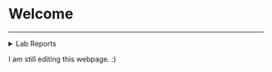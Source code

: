 # **Welcome**
---
<details>
<summary>Lab Reports</summary>
<ul>
    <a href="cse15l-lab-report/lab-report-1-week-2.md"><li>Lab Report 1</li></a>
    <a href="cse15l-lab-report/lab-report-2-week-4.md"><li>Lab Report 2</li></a>
    <a href="cse15l-lab-report/lab-report-3-week-6.md"><li>Lab Report 3</li></a>
</ul>
</details>

I am still editing this webpage. :)
